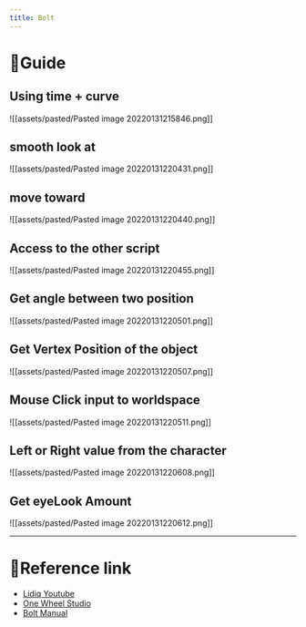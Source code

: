 ```yaml
---
title: Bolt
---
```

# 📖Guide
## Using time + curve
![[assets/pasted/Pasted image 20220131215846.png]]

## smooth look at
![[assets/pasted/Pasted image 20220131220431.png]]

## move toward
![[assets/pasted/Pasted image 20220131220440.png]]

## Access to the other script
![[assets/pasted/Pasted image 20220131220455.png]]

## Get angle between two position
![[assets/pasted/Pasted image 20220131220501.png]]

## Get Vertex Position of the object
![[assets/pasted/Pasted image 20220131220507.png]]

## Mouse Click input to worldspace
![[assets/pasted/Pasted image 20220131220511.png]]

## Left or Right value from the character
![[assets/pasted/Pasted image 20220131220608.png]]

## Get eyeLook Amount
![[assets/pasted/Pasted image 20220131220612.png]]


---
# 🔗Reference link
- [Lidiq Youtube](https://www.youtube.com/channel/UCiuM3aD58vn2Hzk-5fytlBg/videos)
- [One Wheel Studio](https://www.youtube.com/channel/UCkr9CPPqT9VWUjkpo3HcACg/videos)
- [Bolt Manual](https://ludiq.io/bolt/manual)